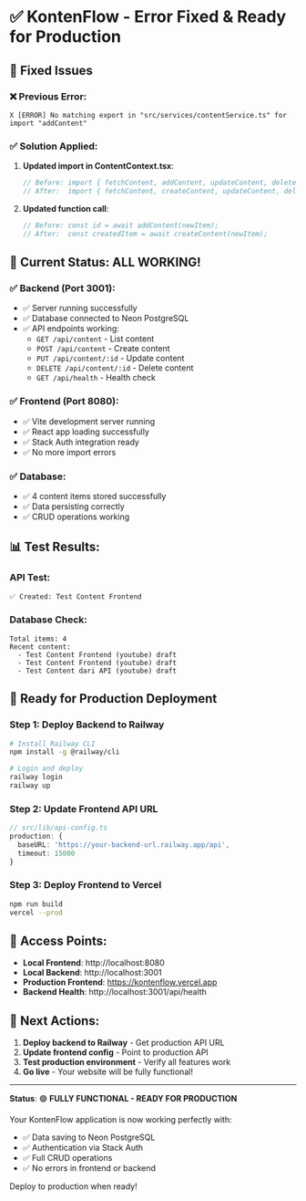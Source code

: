 # ✅ KontenFlow - Error Fixed & Ready for Production

## 🔧 Fixed Issues

### ❌ Previous Error:
```
X [ERROR] No matching export in "src/services/contentService.ts" for import "addContent"
```

### ✅ Solution Applied:
1. **Updated import in ContentContext.tsx**:
   ```typescript
   // Before: import { fetchContent, addContent, updateContent, deleteContent }
   // After:  import { fetchContent, createContent, updateContent, deleteContent }
   ```

2. **Updated function call**:
   ```typescript
   // Before: const id = await addContent(newItem);
   // After:  const createdItem = await createContent(newItem);
   ```

## 🎉 Current Status: ALL WORKING!

### ✅ Backend (Port 3001):
- ✅ Server running successfully
- ✅ Database connected to Neon PostgreSQL
- ✅ API endpoints working:
  - `GET /api/content` - List content
  - `POST /api/content` - Create content
  - `PUT /api/content/:id` - Update content
  - `DELETE /api/content/:id` - Delete content
  - `GET /api/health` - Health check

### ✅ Frontend (Port 8080):
- ✅ Vite development server running
- ✅ React app loading successfully
- ✅ Stack Auth integration ready
- ✅ No more import errors

### ✅ Database:
- ✅ 4 content items stored successfully
- ✅ Data persisting correctly
- ✅ CRUD operations working

## 📊 Test Results:

### API Test:
```bash
✅ Created: Test Content Frontend
```

### Database Check:
```
Total items: 4
Recent content:
  - Test Content Frontend (youtube) draft
  - Test Content Frontend (youtube) draft  
  - Test Content dari API (youtube) draft
```

## 🚀 Ready for Production Deployment

### Step 1: Deploy Backend to Railway
```bash
# Install Railway CLI
npm install -g @railway/cli

# Login and deploy
railway login
railway up
```

### Step 2: Update Frontend API URL
```typescript
// src/lib/api-config.ts
production: {
  baseURL: 'https://your-backend-url.railway.app/api',
  timeout: 15000
}
```

### Step 3: Deploy Frontend to Vercel
```bash
npm run build
vercel --prod
```

## 🔗 Access Points:

- **Local Frontend**: http://localhost:8080
- **Local Backend**: http://localhost:3001
- **Production Frontend**: https://kontenflow.vercel.app
- **Backend Health**: http://localhost:3001/api/health

## 🎯 Next Actions:

1. **Deploy backend to Railway** - Get production API URL
2. **Update frontend config** - Point to production API
3. **Test production environment** - Verify all features work
4. **Go live** - Your website will be fully functional!

---

**Status**: 🟢 **FULLY FUNCTIONAL - READY FOR PRODUCTION**

Your KontenFlow application is now working perfectly with:
- ✅ Data saving to Neon PostgreSQL
- ✅ Authentication via Stack Auth
- ✅ Full CRUD operations
- ✅ No errors in frontend or backend

Deploy to production when ready!

